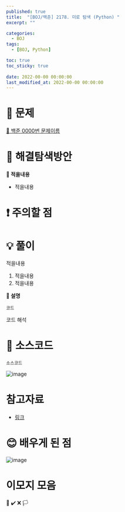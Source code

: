 ```yaml
---
published: true
title:  "[BOJ/백준] 2178. 미로 탐색 (Python) "
excerpt: ""

categories:
  - BOJ
tags:
  - [BOJ, Python]

toc: true
toc_sticky: true
 
date: 2022-00-00 00:00:00
last_modified_at: 2022-00-00 00:00:00
---
```

# 🔎 문제
[🔗 백준 0000번 문제이름](문제링크)

# 🤔 해결탐색방안

**📍 적을내용**
- 적을내용
  
# ❗ 주의할 점


# 💡 풀이

적을내용

1. 적을내용
2. 적을내용


**📌 설명**<br>

```
코드
```
코드 해석


# 📃 소스코드
```
소스코드
```
![image](이미지주소)


# 참고자료
- [링크](링크)

# 😊 배우게 된 점
![image](이미지주소)

# 이모지 모음
💬 ✔️ ❌  🏳️